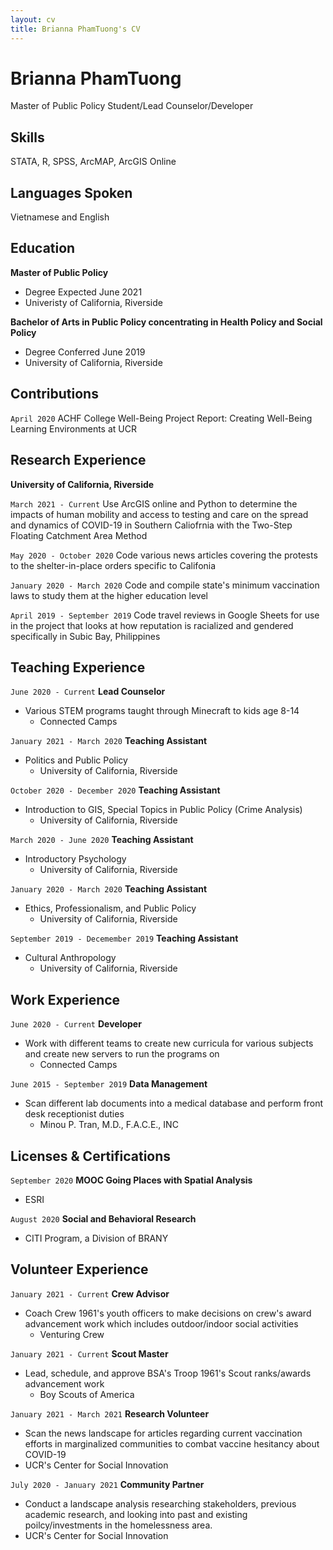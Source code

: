```yaml
---
layout: cv
title: Brianna PhamTuong's CV
---
```

# Brianna PhamTuong
Master of Public Policy Student/Lead Counselor/Developer

## Skills
STATA, R, SPSS, ArcMAP, ArcGIS Online

## Languages Spoken 
Vietnamese and English 

## Education 

__Master of Public Policy__
- Degree Expected June 2021
- Univeristy of California, Riverside 

__Bachelor of Arts in Public Policy concentrating in Health Policy and Social Policy__
- Degree Conferred June 2019
- University of California, Riverside

## Contributions
`April 2020`
ACHF College Well-Being Project Report: Creating Well-Being Learning Environments at UCR

## Research Experience 
__University of California, Riverside__

`March 2021 - Current`
Use ArcGIS online and Python to determine the impacts of human mobility and access to testing and care on the spread and dynamics of COVID-19 in Southern Caliofrnia with the Two-Step Floating Catchment Area Method

`May 2020 - October 2020`
Code various news articles covering the protests to the shelter-in-place orders specific to Califonia 

`January 2020 - March 2020`
Code and compile state's minimum vaccination laws to study them at the higher education level 

`April 2019 - September 2019`
Code travel reviews in Google Sheets for use in the project that looks at how reputation is racialized and gendered specifically in Subic Bay, Philippines

## Teaching Experience 
`June 2020 - Current`
__Lead Counselor__
- Various STEM programs taught through Minecraft to kids age 8-14
    - Connected Camps 
    
`January 2021 - March 2020`
__Teaching Assistant__
- Politics and Public Policy
    - University of California, Riverside
    
`October 2020 - December 2020`
__Teaching Assistant__
- Introduction to GIS, Special Topics in Public Policy (Crime Analysis)
    - University of California, Riverside

`March 2020 - June 2020`
__Teaching Assistant__
- Introductory Psychology
    - University of California, Riverside 
    
`January 2020 - March 2020`
__Teaching Assistant__
- Ethics, Professionalism, and Public Policy
    - University of California, Riverside
   
`September 2019 - Decemember 2019`
__Teaching Assistant__
- Cultural Anthropology
    - University of California, Riverside
    
## Work Experience
 `June 2020 - Current`
 __Developer__ 
- Work with different teams to create new curricula for various subjects and create new servers to run the programs on
  - Connected Camps

`June 2015 - September 2019`
__Data Management__
- Scan different lab documents into a medical database and perform front desk receptionist duties
  - Minou P. Tran, M.D., F.A.C.E., INC

## Licenses & Certifications 
`September 2020` __MOOC Going Places with Spatial Analysis__
- ESRI 

`August 2020` __Social and Behavioral Research__
- CITI Program, a Division of BRANY

## Volunteer Experience 
`January 2021 - Current`
__Crew Advisor__
- Coach Crew 1961's youth officers to make decisions on crew's award advancement work which includes outdoor/indoor social activities
  - Venturing Crew

`January 2021 - Current`
__Scout Master__
- Lead, schedule, and approve BSA's Troop 1961's Scout ranks/awards advancement work 
  - Boy Scouts of America
 
 `January 2021 - March 2021`
 __Research Volunteer__
 - Scan the news landscape for articles regarding current vaccination efforts in marginalized communities to combat vaccine hesitancy about COVID-19
  - UCR's Center for Social Innovation 
  
 `July 2020 - January 2021`
 __Community Partner__
 - Conduct a landscape analysis researching stakeholders, previous academic research, and looking into past and existing poilcy/investments in the homelessness area. 
  - UCR's Center for Social Innovation



<!---
bpham012/bpham012 is a ✨ special ✨ repository because its `README.md` (this file) appears on your GitHub profile.
You can click the Preview link to take a look at your changes.
--->
